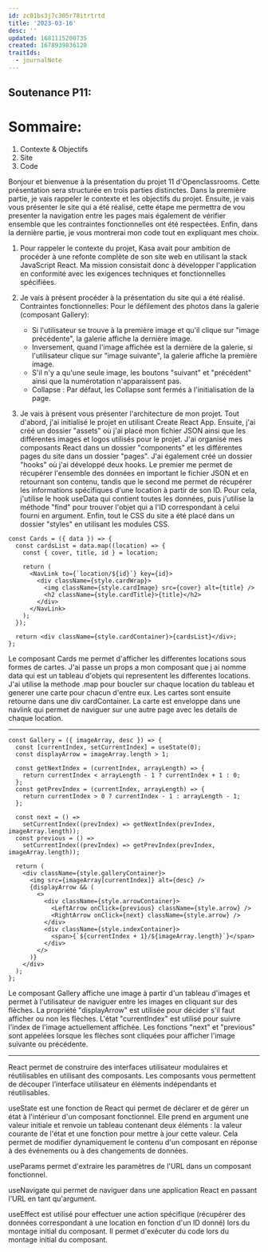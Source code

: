 ```yaml
---
id: zc01bs3j7c305r78itrtrtd
title: '2023-03-16'
desc: ''
updated: 1681115200735
created: 1678939836120
traitIds:
  - journalNote
---
```


## Soutenance P11:

# Sommaire:

1. Contexte & Objectifs
2. Site
3. Code

Bonjour et bienvenue à la présentation du projet 11 d'Openclassrooms. Cette présentation sera structurée en trois parties distinctes. Dans la première partie, je vais rappeler le contexte et les objectifs du projet. Ensuite, je vais vous présenter le site qui a été réalisé, cette étape me permettra de vou presenter la navigation entre les pages mais également de vérifier ensemble que les contraintes fonctionnelles ont été respectées. Enfin, dans la dernière partie, je vous montrerai mon code tout en expliquant mes choix.

1. Pour rappeler le contexte du projet, Kasa avait pour ambition de procéder à une refonte complète de son site web en utilisant la stack JavaScript React. Ma mission consistait donc à développer l'application en conformité avec les exigences techniques et fonctionnelles spécifiées.

2. Je vais à présent procéder à la présentation du site qui a été réalisé.
   Contraintes fonctionnelles:
   Pour le défilement des photos dans la galerie (composant Gallery):

   - Si l'utilisateur se trouve à la première image et qu'il clique sur "image précédente", la galerie affiche la dernière image.
   - Inversement, quand l'image affichée est la dernière de la galerie, si l'utilisateur clique sur "image suivante", la galerie affiche la première image.
   - S'il n'y a qu'une seule image, les boutons "suivant" et "précédent" ainsi que la numérotation n'apparaissent pas.
   - Collapse : Par défaut, les Collapse sont fermés à l'initialisation de la page.

3. Je vais à présent vous présenter l'architecture de mon projet. Tout d'abord, j'ai initialisé le projet en utilisant Create React App. Ensuite, j'ai créé un dossier "assets" où j'ai placé mon fichier JSON ainsi que les différentes images et logos utilisés pour le projet. J'ai organisé mes composants React dans un dossier "components" et les différentes pages du site dans un dossier "pages". J'ai également créé un dossier "hooks" où j'ai développé deux hooks. Le premier me permet de récupérer l'ensemble des données en important le fichier JSON et en retournant son contenu, tandis que le second me permet de récupérer les informations spécifiques d'une location à partir de son ID. Pour cela, j'utilise le hook useData qui contient toutes les données, puis j'utilise la méthode "find" pour trouver l'objet qui a l'ID correspondant à celui fourni en argument. Enfin, tout le CSS du site a été placé dans un dossier "styles" en utilisant les modules CSS.

```
const Cards = ({ data }) => {
  const cardsList = data.map((location) => {
    const { cover, title, id } = location;

    return (
      <NavLink to={`location/${id}`} key={id}>
        <div className={style.cardWrap}>
          <img className={style.cardImage} src={cover} alt={title} />
          <h2 className={style.cardTitle}>{title}</h2>
        </div>
      </NavLink>
    );
  });

  return <div className={style.cardContainer}>{cardsList}</div>;
};

```

Le composant Cards me permet d'afficher les differentes locations sous formes de cartes. J'ai passe un props a mon composant que j ai nomme data qui est un tableau d'objets qui representent les differentes locations. J'ai utilise la methode .map pour boucler sur chaque location du tableau et generer une carte pour chacun d'entre eux. Les cartes sont ensuite retourne dans une div cardContainer. La carte est enveloppe dans une navlink qui permet de naviguer sur une autre page avec les details de chaque location.

---

```
const Gallery = ({ imageArray, desc }) => {
  const [currentIndex, setCurrentIndex] = useState(0);
  const displayArrow = imageArray.length > 1;

  const getNextIndex = (currentIndex, arrayLength) => {
    return currentIndex < arrayLength - 1 ? currentIndex + 1 : 0;
  };
  const getPrevIndex = (currentIndex, arrayLength) => {
    return currentIndex > 0 ? currentIndex - 1 : arrayLength - 1;
  };

  const next = () =>
    setCurrentIndex((prevIndex) => getNextIndex(prevIndex, imageArray.length));
  const previous = () =>
    setCurrentIndex((prevIndex) => getPrevIndex(prevIndex, imageArray.length));

  return (
    <div className={style.galleryContainer}>
      <img src={imageArray[currentIndex]} alt={desc} />
      {displayArrow && (
        <>
          <div className={style.arrowContainer}>
            <LeftArrow onClick={previous} className={style.arrow} />
            <RightArrow onClick={next} className={style.arrow} />
          </div>
          <div className={style.indexContainer}>
            <span>{`${currentIndex + 1}/${imageArray.length}`}</span>
          </div>
        </>
      )}
    </div>
  );
};

```

Le composant Gallery affiche une image à partir d'un tableau d'images et permet à l'utilisateur de naviguer entre les images en cliquant sur des flèches. La propriété "displayArrow" est utilisée pour décider s'il faut afficher ou non les flèches. L'état "currentIndex" est utilisé pour suivre l'index de l'image actuellement affichée. Les fonctions "next" et "previous" sont appelées lorsque les flèches sont cliquées pour afficher l'image suivante ou précédente.

---

React permet de construire des interfaces utilisateur modulaires et réutilisables en utilisant des composants. Les composants vous permettent de découper l’interface utilisateur en éléments indépendants et réutilisables.

useState est une fonction de React qui permet de déclarer et de gérer un état à l'intérieur d'un composant fonctionnel. Elle prend en argument une valeur initiale et renvoie un tableau contenant deux éléments : la valeur courante de l'état et une fonction pour mettre à jour cette valeur. Cela permet de modifier dynamiquement le contenu d'un composant en réponse à des événements ou à des changements de données.

useParams permet d'extraire les paramètres de l'URL dans un composant fonctionnel.

useNavigate qui permet de naviguer dans une application React en passant l'URL en tant qu'argument.

useEffect est utilisé pour effectuer une action spécifique (récupérer des données correspondant à une location en fonction d'un ID donné) lors du montage initial du composant. Il permet d'exécuter du code lors du montage initial du composant.
